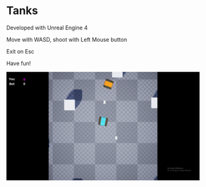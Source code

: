 # Tanks

Developed with Unreal Engine 4

Move with WASD, shoot with Left Mouse button

Exit on Esc

Have fun!

<img src="Screenshots/Screenshot_01.png">